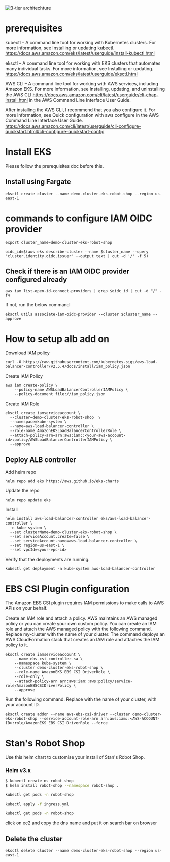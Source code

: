 ![3-tier architechture](https://miro.medium.com/v2/resize:fit:1400/0*5CmQatFBgeL7xtJX.png)
# prerequisites

kubectl – A command line tool for working with Kubernetes clusters. For more information, see Installing or updating kubectl.
https://docs.aws.amazon.com/eks/latest/userguide/install-kubectl.html

eksctl – A command line tool for working with EKS clusters that automates many individual tasks. For more information, see Installing or updating.
https://docs.aws.amazon.com/eks/latest/userguide/eksctl.html

AWS CLI – A command line tool for working with AWS services, including Amazon EKS. For more information, see Installing, updating, and uninstalling the AWS CLI
https://docs.aws.amazon.com/cli/latest/userguide/cli-chap-install.html in the AWS Command Line Interface User Guide. 

After installing the AWS CLI, I recommend that you also configure it. For more information, see Quick configuration with aws configure in the AWS Command Line Interface User Guide.
https://docs.aws.amazon.com/cli/latest/userguide/cli-configure-quickstart.html#cli-configure-quickstart-config 

# Install EKS

Please follow the prerequisites doc before this.

## Install using Fargate

```
eksctl create cluster --name demo-cluster-eks-robot-shop --region us-east-1
```

# commands to configure IAM OIDC provider 

```
export cluster_name=demo-cluster-eks-robot-shop
```

```
oidc_id=$(aws eks describe-cluster --name $cluster_name --query "cluster.identity.oidc.issuer" --output text | cut -d '/' -f 5) 
```

## Check if there is an IAM OIDC provider configured already

```
aws iam list-open-id-connect-providers | grep $oidc_id | cut -d "/" -f4
```

If not, run the below command

```
eksctl utils associate-iam-oidc-provider --cluster $cluster_name --approve
```

# How to setup alb add on

Download IAM policy

```
curl -O https://raw.githubusercontent.com/kubernetes-sigs/aws-load-balancer-controller/v2.5.4/docs/install/iam_policy.json
```

Create IAM Policy

```
aws iam create-policy \
    --policy-name AWSLoadBalancerControllerIAMPolicy \
    --policy-document file://iam_policy.json
```

Create IAM Role

```
eksctl create iamserviceaccount \
  --cluster=demo-cluster-eks-robot-shop  \
  --namespace=kube-system \
  --name=aws-load-balancer-controller \
  --role-name AmazonEKSLoadBalancerControllerRole \
  --attach-policy-arn=arn:aws:iam::<your-aws-account-id>:policy/AWSLoadBalancerControllerIAMPolicy \
  --approve
```

## Deploy ALB controller

Add helm repo

```
helm repo add eks https://aws.github.io/eks-charts
```

Update the repo

```
helm repo update eks
```

Install

```
helm install aws-load-balancer-controller eks/aws-load-balancer-controller \            
  -n kube-system \
  --set clusterName=demo-cluster-eks-robot-shop \
  --set serviceAccount.create=false \
  --set serviceAccount.name=aws-load-balancer-controller \
  --set region=us-east-1 \
  --set vpcId=<your-vpc-id>
```

Verify that the deployments are running.

```
kubectl get deployment -n kube-system aws-load-balancer-controller
```
# EBS CSI Plugin configuration

The Amazon EBS CSI plugin requires IAM permissions to make calls to AWS APIs on your behalf.

Create an IAM role and attach a policy. AWS maintains an AWS managed policy or you can create your own custom policy. You can create an IAM role and attach the AWS managed policy with the following command. Replace my-cluster with the name of your cluster. The command deploys an AWS CloudFormation stack that creates an IAM role and attaches the IAM policy to it. 

```
eksctl create iamserviceaccount \
    --name ebs-csi-controller-sa \
    --namespace kube-system \
    --cluster demo-cluster-eks-robot-shop \
    --role-name AmazonEKS_EBS_CSI_DriverRole \
    --role-only \
    --attach-policy-arn arn:aws:iam::aws:policy/service-role/AmazonEBSCSIDriverPolicy \
    --approve
```

Run the following command. Replace <AWS-ACCOUNT-ID> with the name of your cluster, <AWS-ACCOUNT-ID> with your account ID.

```
eksctl create addon --name aws-ebs-csi-driver --cluster demo-cluster-eks-robot-shop --service-account-role-arn arn:aws:iam::<AWS-ACCOUNT-ID>:role/AmazonEKS_EBS_CSI_DriverRole --force
```
# Stan's Robot Shop

Use this helm chart to customise your install of Stan's Robot Shop.

### Helm v3.x

```bash
$ kubectl create ns robot-shop
$ helm install robot-shop --namespace robot-shop .
```

```bash
kubectl get pods -n robot-shop
```

```bash
kubectl apply -f ingress.yml
```

```bash
kubectl get pods -n robot-shop
```

click on ec2 and copy the dns name and put it on search bar on browser

## Delete the cluster

```
eksctl delete cluster --name demo-cluster-eks-robot-shop --region us-east-1
```
